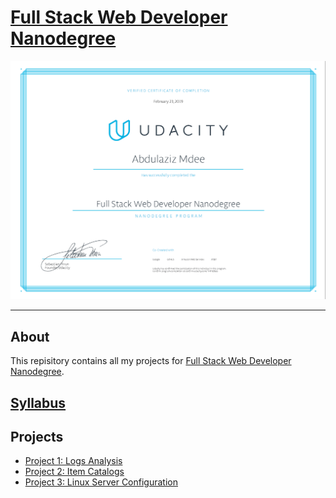 # [Full Stack Web Developer Nanodegree](https://www.udacity.com/course/full-stack-web-developer-nanodegree--nd004)

[![Certificate](Certificate.PNG)](https://confirm.udacity.com/TH7N2S6U)

---

## About

This repisitory contains all my projects for [Full Stack Web Developer Nanodegree](https://www.udacity.com/course/full-stack-web-developer-nanodegree--nd004).

## [Syllabus](/Full-Stack-Nanodegree-Udacity/Syllabus.pdf)

## Projects

* [Project 1: Logs Analysis](#Logs-Analysis)
* [Project 2: Item Catalogs](#Item-Catalogs)
* [Project 3: Linux Server Configuration](#Linux-Server-Configuration)
